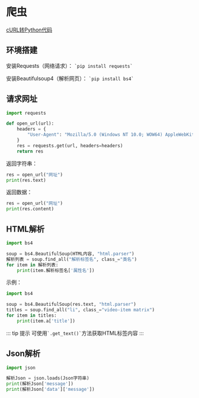 
# 爬虫

[cURL转Python代码](https://curl.trillworks.com)

## 环境搭建

安装Requests（网络请求）：
`` `pip install requests` ``

安装Beautifulsoup4（解析网页）：
`` `pip install bs4` ``

## 请求网址

``` Python
import requests

def open_url(url):
    headers = {
        "User-Agent": "Mozilla/5.0 (Windows NT 10.0; WOW64) AppleWebKit/537.36 (KHTML, like Gecko) Chrome/78.0.3904.108 Safari/537.36"
    }
    res = requests.get(url, headers=headers)
    return res
```

返回字符串：

``` Python
res = open_url("网址")
print(res.text)
```

返回数据：

``` Python
res = open_url("网址")
print(res.content)
```

## HTML解析

``` Python
import bs4

soup = bs4.BeautifulSoup(HTML内容, "html.parser")
解析列表 = soup.find_all("解析标签名", class_="类名")
for item in 解析列表:
    print(item.解析标签名['属性名'])
```

示例：

``` Python
import bs4

soup = bs4.BeautifulSoup(res.text, "html.parser")
titles = soup.find_all("li", class_="video-item matrix")
for item in titles:
    print(item.a['title'])
```

::: tip 提示
可使用`` `.get_text()` ``方法获取HTML标签内容
:::

## Json解析

``` Python
import json

解析Json = json.loads(Json字符串)
print(解析Json['message'])
print(解析Json['data']['message'])
```
